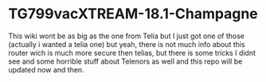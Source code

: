 # TG799vacXTREAM-18.1-Champagne

This wiki wont be as big as the one from Telia but I just got one of those (actually i wanted a telia one) but yeah, there is not much info about this router wich is much more secure then telias, but there is some tricks  I didnt see and some horrible stuff about Telenors as well and this repo will be updated now and then.


